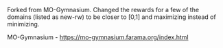 Forked from MO-Gymnasium. Changed the rewards for a few of the domains (listed as new-rw) to be closer to [0,1] and maximizing instead of minimizing.

MO-Gymnasium - https://mo-gymnasium.farama.org/index.html
